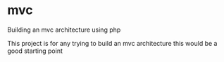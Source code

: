 # mvc
Building an mvc architecture using php

This project is for any trying to build an mvc architecture this would be a good starting point
